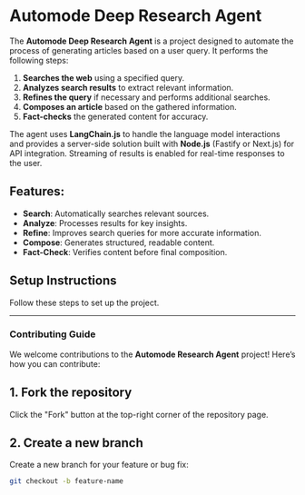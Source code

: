 # Automode Deep Research Agent

The **Automode Deep Research Agent** is a project designed to automate the process of generating articles based on a user query. It performs the following steps:

1. **Searches the web** using a specified query.
2. **Analyzes search results** to extract relevant information.
3. **Refines the query** if necessary and performs additional searches.
4. **Composes an article** based on the gathered information.
5. **Fact-checks** the generated content for accuracy.

The agent uses **LangChain.js** to handle the language model interactions and provides a server-side solution built with **Node.js** (Fastify or Next.js) for API integration. Streaming of results is enabled for real-time responses to the user.

## Features:

- **Search**: Automatically searches relevant sources.
- **Analyze**: Processes results for key insights.
- **Refine**: Improves search queries for more accurate information.
- **Compose**: Generates structured, readable content.
- **Fact-Check**: Verifies content before final composition.

## Setup Instructions

Follow these steps to set up the project.

---

### Contributing Guide

We welcome contributions to the **Automode Research Agent** project! Here’s how you can contribute:

## 1. Fork the repository

Click the "Fork" button at the top-right corner of the repository page.

## 2. Create a new branch

Create a new branch for your feature or bug fix:

```bash
git checkout -b feature-name
```
